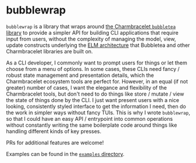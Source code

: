 # bubblewrap

`bubblewrap` is a library that wraps around [the Charmbracelet `bubbletea`
library](https://github.com/charmbracelet/bubbletea) to provide a simpler API for building CLI
applications that require input from users, without the complexity of managing the model, view,
update constructs underlying the [ELM architecture](https://guide.elm-lang.org/architecture/) that
Bubbletea and other Charmbracelet libraries are built on.

As a CLI developer, I commonly want to prompt users for things or let them choose from a menu of
options. In some cases, these CLIs need fancy / robust state management and presentation details,
which the Charmbracelet ecosystem tools are perfect for. However, in an equal (if not greater)
number of cases, I want the elegance and flexibility of the Charmbracelet tools, but don't need to
do things like store / mutate / view the state of things done by the CLI. I just want present users
with a nice looking, consistently styled interface to get the information I need, then do the work
in simpler ways without fancy TUIs. This is why I wrote `bubblewrap`, so that I could have an easy
API / entrypoint into common operations without constantly writing the same boilerplate code around
things like handling different kinds of key presses.

PRs for additional features are welcome!

Examples can be found in the [`examples` directory](examples/).
